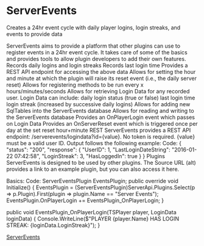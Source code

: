 # ServerEvents
Creates a 24hr event cycle with daily player logins, login streaks, and events to provide data

ServerEvents aims to provide a platform that other plugins can use to register events in a 24hr event cycle.
It takes care of some of the basics and provides tools to allow plugin developers to add their own features.
Records daily logins and login streaks
Records last login time
Provides a REST API endpoint for accessing the above data
Allows for setting the hour and minute at which the plugin will raise its reset event (i.e., the daily server reset)
Allows for registering methods to be run every x hours/minutes/seconds
Allows for retrieving Login Data for any recorded user. Login Data can include: 
daily login status (true or false)
last login time
login streak (increased by successive daily logins)
Allows for adding new SqlTables into the ServerEvents database
Allows for reading and writing to the ServerEvents database
Provides an OnPlayerLogin event which passes on Login Data
Provides an OnServerReset event which is triggered once per day at the set reset hour+minute
REST
ServerEvents provides a REST API endpoint: /serverevents/logindata?id={value}. No token is required. {value} must be a valid user ID. Output follows the following example:
Code:
{
  "status": "200",
  "response": {
    "UserID": 1,
    "LastLoginDateString": "2016-01-22 07:42:58",
    "LoginStreak": 3,
    "HasLoggedIn": true
  }
}
Plugins
ServerEvents is designed to be used by other plugins. The Source URL (alt) provides a link to an example plugin, but you can also access it here.

Basics:
Code:
ServerEventsPlugin EventsPlugin;
public override void Initialize()
{
    EventsPlugin = (ServerEventsPlugin)ServerApi.Plugins.Select(p => p.Plugin).First(plugin => plugin.Name == "Server Events");
    EventsPlugin.OnPlayerLogin += EventsPlugin_OnPlayerLogin;
}

public void EventsPlugin_OnPlayerLogin(TSPlayer player, LoginData loginData)
{
    Console.WriteLine($"PLAYER {player.Name} HAS LOGIN STREAK: {loginData.LoginStreak}");
}

[ServerEvents](https://tshock.co/xf/index.php?resources/server-events.147/)
